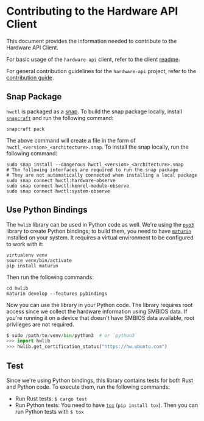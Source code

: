 # Contributing to the Hardware API Client

This document provides the information needed to contribute to the Hardware API
Client.

For basic usage of the `hardware-api` client, refer to the client
[readme](./README.md).

For general contribution guidelines for the `hardware-api` project,
refer to the [contribution guide](../CONTRIBUTING.md).

## Snap Package

`hwctl` is packaged as a [snap]. To build the snap package locally, install
[`snapcraft`][snapcraft] and run the following command:

```shell
snapcraft pack
```

The above command will create a file in the form of
`hwctl_<version>_<architecture>.snap`. To install the snap locally, run the
following command:

```shell
sudo snap install --dangerous hwctl_<version>_<architecture>.snap
# The following interfaces are required to run the snap package
# They are not automatically connected when installing a local package
sudo snap connect hwctl:hardware-observe
sudo snap connect hwctl:kenrel-module-observe
sudo snap connect hwctl:system-observe
```

## Use Python Bindings

The `hwlib` library can be used in Python code as well. We're using the
[`pyo3`][pyo3] library to create Python bindings; to build them, you need to
have [`maturin`][maturin] installed on your system. It requires a virtual
environment to be configured to work with it:

```shell
virtualenv venv
source venv/bin/activate
pip install maturin
```

Then run the following commands:

```shell
cd hwlib
maturin develop --features pybindings
```

Now you can use the library in your Python code. The library requires root
access since we collect the hardware information using SMBIOS data. If you're
running it on a device that doesn't have SMBIOS data available, root privileges
are not required.

```python
$ sudo /path/to/venv/bin/python3  # or `python3`
>>> import hwlib
>>> hwlib.get_certification_status("https://hw.ubuntu.com")
```

## Test

Since we're using Python bindings, this library contains tests for both Rust
and Python code. To execute them, run the following commands:

- Run Rust tests: `$ cargo test`
- Run Python tests: You need to have [`tox`][tox] (`pip install tox`). Then you
  can run Python tests with `$ tox`

[snap]: https://snapcraft.io/hwctl
[snapcraft]: https://github.com/canonical/snapcraft
[pyo3]: https://github.com/PyO3/pyo3
[maturin]: https://github.com/PyO3/maturin
[tox]: https://github.com/tox-dev/tox
